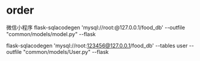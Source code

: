 # order
微信小程序
flask-sqlacodegen 'mysql://root:@127.0.0.1/food_db' --outfile "common/models/model.py"  --flask

flask-sqlacodegen 'mysql://root:123456@127.0.0.1/food_db' --tables user --outfile "common/models/User.py"  --flask
